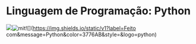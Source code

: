 # Linguagem de Programação: Python

![](https://img.shields.io/static/v1?label=Lucas&message=Folli&color=ECD53F&style=&logo=ghost)![mit](https://img.shields.io/bower/l/a)![](https://img.shields.io/static/v1?label=Feito com&message=Python&color=3776AB&style=&logo=python)

